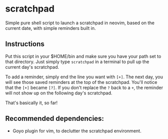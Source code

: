 # scratchpad
Simple pure shell script to launch a scratchpad in neovim, based on the current date, with simple reminders built in.

## Instructions
Put this script in your $HOME/bin and make sure you have your path set to that directory.
Just simply type ```scratchpad``` in a terminal to pull up the current day's scratchpad.

To add a reminder, simply end the line you want with ```[+]```.
The next day, you will see those saved reminders at the top of the scratchpad. You'll notice that the ```[+]``` became ```[?]```.
If you don't replace the ```?``` back to a ```+```, the reminder will not show up on the following day's scratchpad.

That's basically it, so far!

## Recommended dependencies:
- Goyo plugin for vim, to declutter the scratchpad environment.
